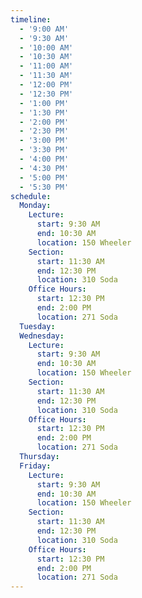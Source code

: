 ```yaml
---
timeline:
  - '9:00 AM'
  - '9:30 AM'
  - '10:00 AM'
  - '10:30 AM'
  - '11:00 AM'
  - '11:30 AM'
  - '12:00 PM'
  - '12:30 PM'
  - '1:00 PM'
  - '1:30 PM'
  - '2:00 PM'
  - '2:30 PM'
  - '3:00 PM'
  - '3:30 PM'
  - '4:00 PM'
  - '4:30 PM'
  - '5:00 PM'
  - '5:30 PM'
schedule:
  Monday:
    Lecture:
      start: 9:30 AM
      end: 10:30 AM
      location: 150 Wheeler
    Section:
      start: 11:30 AM
      end: 12:30 PM
      location: 310 Soda
    Office Hours:
      start: 12:30 PM
      end: 2:00 PM
      location: 271 Soda
  Tuesday:
  Wednesday:
    Lecture:
      start: 9:30 AM
      end: 10:30 AM
      location: 150 Wheeler
    Section:
      start: 11:30 AM
      end: 12:30 PM
      location: 310 Soda
    Office Hours:
      start: 12:30 PM
      end: 2:00 PM
      location: 271 Soda
  Thursday:
  Friday:
    Lecture:
      start: 9:30 AM
      end: 10:30 AM
      location: 150 Wheeler
    Section:
      start: 11:30 AM
      end: 12:30 PM
      location: 310 Soda
    Office Hours:
      start: 12:30 PM
      end: 2:00 PM
      location: 271 Soda
---
```

